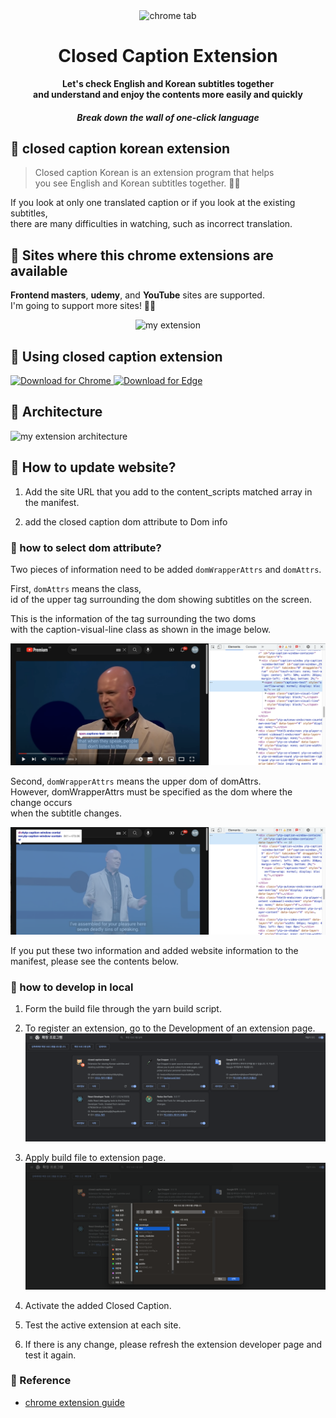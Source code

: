 <div align="center">
   <img width="40%" alt="chrome tab" src="./public/assets/readme/kitty.svg" />
   <h1>Closed Caption Extension</h1>
   <strong>Let's check English and Korean subtitles together<br /> and understand and enjoy the contents more easily and quickly</strong>
   <h5>Break down the wall of one-click language</h5>
</div>

## 🔖 closed caption korean extension

> Closed caption Korean is an extension program that helps<br />
> you see English and Korean subtitles together. 🧑‍💻

If you look at only one translated caption or if you look at the existing subtitles,<br />
there are many difficulties in watching, such as incorrect translation.

## 🚀 Sites where this chrome extensions are available

**Frontend masters**, **udemy**, and **YouTube** sites are supported.<br />
I'm going to support more sites! 🧑‍💻

<div align="center">
   <img width="50%" alt="my extension" src="./public/assets/readme/closed-caption.png" />
</div>

## 🌈 Using closed caption extension

<p>
    <a href="https://chrome.google.com/webstore/detail/closed-caption-korean/pjfhdffkbjfneojiamjnooaagomkimde?hl=ko">
    <img src="https://img.shields.io/badge/%20-Chrome-red?logo=google-chrome&logoColor=white" alt="Download for Chrome" />
    </a>
        <a href="https://chrome.google.com/webstore/detail/closed-caption-korean/pjfhdffkbjfneojiamjnooaagomkimde">
    <img src="https://img.shields.io/badge/%20-Edge-blue?logo=microsoft-edge&logoColor=white" alt="Download for Edge" />
    </a>
</p>

## 🕍 Architecture

<img width="100%" alt="my extension architecture" src="./public/assets/readme/architecture.png" />

## 🧐 How to update website?

1. Add the site URL that you add to the content_scripts matched array in the manifest.

2. add the closed caption dom attribute to Dom info

### 🤔 how to select dom attribute?

Two pieces of information need to be added `domWrapperAttrs` and `domAttrs`.

First, `domAttrs` means the class,<br />
id of the upper tag surrounding the dom showing subtitles on the screen.

This is the information of the tag surrounding the two doms<br />
with the caption-visual-line class as shown in the image below.

<img width="100%" alt="dom attr example" src="./public/assets/readme/dom-attr-example.png" />

Second, `domWrapperAttrs` means the upper dom of domAttrs.<br />
However, domWrapperAttrs must be specified as the dom where the change occurs <br />
when the subtitle changes.

<img width="100%" alt="dom attr example" src="./public/assets/readme/dom-wrapper-attr-example.png" />

If you put these two information and added website information to the manifest, please see the contents below.

### 🤔 how to develop in local

1. Form the build file through the yarn build script.

2. To register an extension, go to the Development of an extension page.
   <img width="100%" alt="develop extension page" src="./public/assets/readme/develop-extension.png" />

3. Apply build file to extension page.
   <img width="100%" alt="select dist file" src="./public/assets/readme/select-dist-file.png" />

4. Activate the added Closed Caption.

5. Test the active extension at each site.

6. If there is any change, please refresh the extension developer page and test it again.

### 🔖 Reference

- [chrome extension guide](https://developer.chrome.com/docs/extensions/mv3/devguide/)
